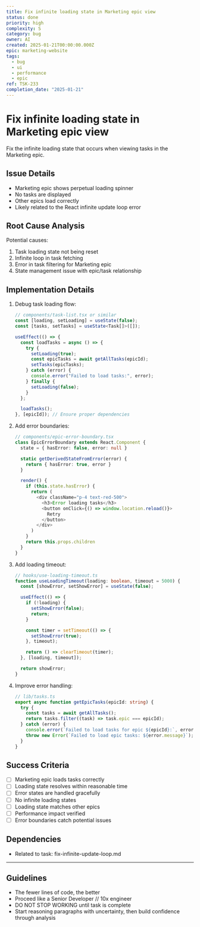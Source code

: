 ```yaml
---
title: Fix infinite loading state in Marketing epic view
status: done
priority: high
complexity: S
category: bug
owner: AI
created: 2025-01-21T00:00:00.000Z
epic: marketing-website
tags:
  - bug
  - ui
  - performance
  - epic
ref: TSK-233
completion_date: "2025-01-21"
---
```


# Fix infinite loading state in Marketing epic view

Fix the infinite loading state that occurs when viewing tasks in the Marketing epic.

## Issue Details

- Marketing epic shows perpetual loading spinner
- No tasks are displayed
- Other epics load correctly
- Likely related to the React infinite update loop error

## Root Cause Analysis

Potential causes:

1. Task loading state not being reset
2. Infinite loop in task fetching
3. Error in task filtering for Marketing epic
4. State management issue with epic/task relationship

## Implementation Details

1. Debug task loading flow:

   ```typescript
   // components/task-list.tsx or similar
   const [loading, setLoading] = useState(false);
   const [tasks, setTasks] = useState<Task[]>([]);

   useEffect(() => {
     const loadTasks = async () => {
       try {
         setLoading(true);
         const epicTasks = await getAllTasks(epicId);
         setTasks(epicTasks);
       } catch (error) {
         console.error("Failed to load tasks:", error);
       } finally {
         setLoading(false);
       }
     };

     loadTasks();
   }, [epicId]); // Ensure proper dependencies
   ```

2. Add error boundaries:

   ```typescript
   // components/epic-error-boundary.tsx
   class EpicErrorBoundary extends React.Component {
     state = { hasError: false, error: null }

     static getDerivedStateFromError(error) {
       return { hasError: true, error }
     }

     render() {
       if (this.state.hasError) {
         return (
           <div className="p-4 text-red-500">
             <h3>Error loading tasks</h3>
             <button onClick={() => window.location.reload()}>
               Retry
             </button>
           </div>
         )
       }
       return this.props.children
     }
   }
   ```

3. Add loading timeout:

   ```typescript
   // hooks/use-loading-timeout.ts
   function useLoadingTimeout(loading: boolean, timeout = 5000) {
     const [showError, setShowError] = useState(false);

     useEffect(() => {
       if (!loading) {
         setShowError(false);
         return;
       }

       const timer = setTimeout(() => {
         setShowError(true);
       }, timeout);

       return () => clearTimeout(timer);
     }, [loading, timeout]);

     return showError;
   }
   ```

4. Improve error handling:
   ```typescript
   // lib/tasks.ts
   export async function getEpicTasks(epicId: string) {
     try {
       const tasks = await getAllTasks();
       return tasks.filter((task) => task.epic === epicId);
     } catch (error) {
       console.error(`Failed to load tasks for epic ${epicId}:`, error);
       throw new Error(`Failed to load epic tasks: ${error.message}`);
     }
   }
   ```

## Success Criteria

- [ ] Marketing epic loads tasks correctly
- [ ] Loading state resolves within reasonable time
- [ ] Error states are handled gracefully
- [ ] No infinite loading states
- [ ] Loading state matches other epics
- [ ] Performance impact verified
- [ ] Error boundaries catch potential issues

## Dependencies

- Related to task: fix-infinite-update-loop.md

---

## Guidelines

- The fewer lines of code, the better
- Proceed like a Senior Developer // 10x engineer
- DO NOT STOP WORKING until task is complete
- Start reasoning paragraphs with uncertainty, then build confidence through analysis
